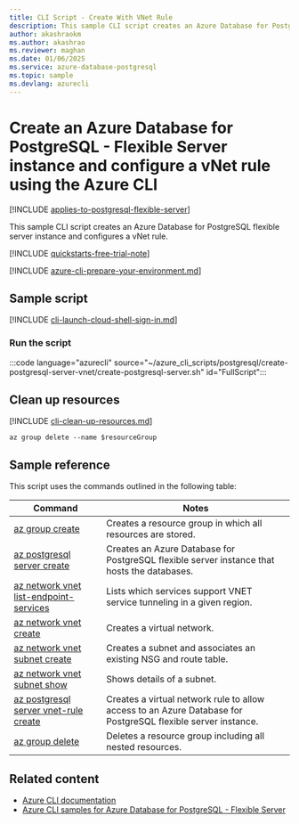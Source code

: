 ```yaml
---
title: CLI Script - Create With VNet Rule
description: This sample CLI script creates an Azure Database for PostgreSQL - Flexible Server instance with a service endpoint on a virtual network and configures a vNet rule.
author: akashraokm
ms.author: akashrao
ms.reviewer: maghan
ms.date: 01/06/2025
ms.service: azure-database-postgresql
ms.topic: sample
ms.devlang: azurecli
---
```


# Create an Azure Database for PostgreSQL - Flexible Server instance and configure a vNet rule using the Azure CLI

[!INCLUDE [applies-to-postgresql-flexible-server](../includes/applies-to-postgresql-flexible-server.md)]

This sample CLI script creates an Azure Database for PostgreSQL flexible server instance and configures a vNet rule.

[!INCLUDE [quickstarts-free-trial-note](~/reusable-content/ce-skilling/azure/includes/quickstarts-free-trial-note.md)]

[!INCLUDE [azure-cli-prepare-your-environment.md](~/reusable-content/azure-cli/azure-cli-prepare-your-environment.md)]

## Sample script

[!INCLUDE [cli-launch-cloud-shell-sign-in.md](~/reusable-content/ce-skilling/azure/includes/cli-launch-cloud-shell-sign-in.md)]

### Run the script

:::code language="azurecli" source="~/azure_cli_scripts/postgresql/create-postgresql-server-vnet/create-postgresql-server.sh" id="FullScript":::

## Clean up resources

[!INCLUDE [cli-clean-up-resources.md](~/reusable-content/ce-skilling/azure/includes/cli-clean-up-resources.md)]

```azurecli
az group delete --name $resourceGroup
```

## Sample reference

This script uses the commands outlined in the following table:

| **Command** | **Notes** |
| --- | --- |
| [az group create](/cli/azure/group#az-group-create) | Creates a resource group in which all resources are stored. |
| [az postgresql server create](/cli/azure/postgres/server/vnet-rule#az-postgres-server-vnet-rule-create) | Creates an Azure Database for PostgreSQL flexible server instance that hosts the databases. |
| [az network vnet list-endpoint-services](/cli/azure/network/vnet#az-network-vnet-list-endpoint-services#az-network-vnet-list-endpoint-services) | Lists which services support VNET service tunneling in a given region. |
| [az network vnet create](/cli/azure/network/vnet#az-network-vnet-create) | Creates a virtual network. |
| [az network vnet subnet create](/cli/azure/network/vnet#az-network-vnet-subnet-create) | Creates a subnet and associates an existing NSG and route table. |
| [az network vnet subnet show](/cli/azure/network/vnet#az-network-vnet-subnet-show) | Shows details of a subnet. |
| [az postgresql server vnet-rule create](/cli/azure/postgres/server/vnet-rule#az-postgres-server-vnet-rule-create) | Creates a virtual network rule to allow access to an Azure Database for PostgreSQL flexible server instance. |
| [az group delete](/cli/azure/group#az-group-delete) | Deletes a resource group including all nested resources. |

## Related content

- [Azure CLI documentation](/cli/azure)
- [Azure CLI samples for Azure Database for PostgreSQL - Flexible Server](../sample-scripts-azure-cli.md)
